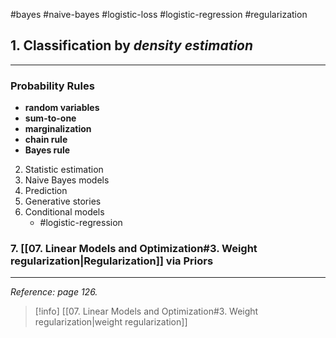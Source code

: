 #bayes #naive-bayes #logistic-loss #logistic-regression #regularization 


## 1. Classification by *density estimation*
---
### Probability Rules
- **random variables**
- **sum-to-one**
- **marginalization**
- **chain rule**
- **Bayes rule**

2. Statistic estimation
3. Naive Bayes models
4. Prediction
5. Generative stories
6. Conditional models
	- #logistic-regression 

### 7. [[07. Linear Models and Optimization#3. Weight regularization|Regularization]] via Priors
---
*Reference: page 126.*

> [!info]
>[[07. Linear Models and Optimization#3. Weight regularization|weight regularization]]

